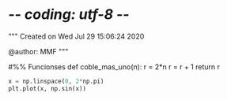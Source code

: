 # -*- coding: utf-8 -*-
"""
Created on Wed Jul 29 15:06:24 2020

@author: MMF
"""


#%% Funcionses
def coble_mas_uno(n):
    r = 2*n
    r = r + 1
    return r
    
    
    
```python
x = np.linspace(0, 2*np.pi)
plt.plot(x, np.sin(x))
```